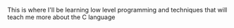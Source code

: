 This is where I'll be learning low level programming and techniques that will teach me more about the C language
